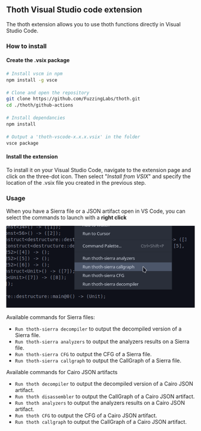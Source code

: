 ## Thoth Visual Studio code extension

The thoth extension allows you to use thoth functions directly in Visual Studio Code.

### How to install

#### Create the **.vsix** package
```bash
# Install vscm in npm 
npm install -g vsce

# Clone and open the repository
git clone https://github.com/FuzzingLabs/thoth.git
cd ./thoth/github-actions

# Install dependancies
npm install

# Output a 'thoth-vscode-x.x.x.vsix' in the folder
vsce package
```
#### Install the extension

To install it on your Visual Studio Code, navigate to the extension page and click on the three-dot icon. Then select  "*Install from VSIX*" and specify the location of the .vsix file you created in the previous step.

### Usage

When you have a Sierra file or a JSON artifact open in VS Code, you can select the commands to launch with a **right click**

<p align="center">
  <img src="https://raw.githubusercontent.com/FuzzingLabs/thoth/master/vscode-extension/doc/run-commands-buttons.png" />
</p>

Available commands for Sierra files: 
- `Run thoth-sierra decompiler` to output the decompiled version of a Sierra file.
- `Run thoth-sierra analyzers` to output the analyzers results on a Sierra file.
- `Run thoth-sierra CFG` to output the CFG of a Sierra file.
- `Run thoth-sierra callgraph` to output the CallGraph of a Sierra file.

Available commands for Cairo JSON artifacts
- `Run thoth decompiler` to output the decompiled version of a Cairo JSON artifact.
- `Run thoth disassembler` to output the CallGraph of a Cairo JSON artifact.
- `Run thoth analyzers` to output the analyzers results on a Cairo JSON artifact.
- `Run thoth CFG` to output the CFG of a Cairo JSON artifact.
- `Run thoth callgraph` to output the CallGraph of a Cairo JSON artifact.
